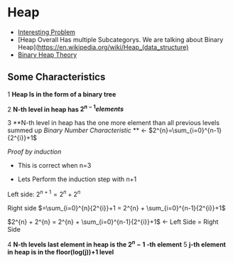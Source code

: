 # Heap

+ [Interesting Problem](http://www.geeksforgeeks.org/k-largestor-smallest-elements-in-an-array/)
+ [Heap Overall Has multiple Subcategorys. We are talking about Binary Heap](https://en.wikipedia.org/wiki/Heap_(data_structure)
+ [Binary Heap Theory](https://www.cs.cmu.edu/~adamchik/15-121/lectures/Binary%20Heaps/heaps.html)


## Some Characteristics 
 

1 **Heap Is in the form of a binary tree**

2 **N-th level in heap has $2^{n-1} elements$**

3 **N-th level in heap has the one more element than all previous levels summed up _Binary Number Characteristic_ **  <-    $2^{n}=\sum_{i=0}^{n-1}{2^{i}}+1$ 

_Proof by induction_

+ This is correct when n=3 

+ Lets Perform the induction step with n+1



Left side: $2^{n+1} = 2^{n} + 2^{n}$

Right side $=\sum_{i=0}^{n}{2^{i}}+1 =  2^{n} + \sum_{i=0}^{n-1}{2^{i}}+1$

$2^{n} + 2^{n} = 2^{n} + \sum_{i=0}^{n-1}{2^{i}}+1$ <- Left Side = Right Side


4 **N-th levels last element in heap is the $2^{n}-1$ -th element** 
5 **j-th element in heap is in the floor(log(j))+1 level**